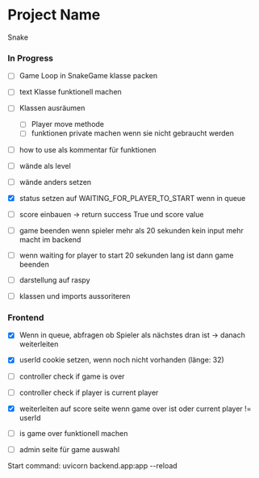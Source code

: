 # Project Name
Snake

### In Progress
- [ ] Game Loop in SnakeGame klasse packen
- [ ] text Klasse funktionell machen
- [ ] Klassen ausräumen
  - [ ] Player move methode
  - [ ] funktionen private machen wenn sie nicht gebraucht werden
- [ ] how to use als kommentar für funktionen
- [ ] wände als level
- [ ] wände anders setzen
- [x] status setzen auf WAITING_FOR_PLAYER_TO_START wenn in queue
- [ ] score einbauen -> return success True und score value

- [ ] game beenden wenn spieler mehr als 20 sekunden kein input mehr macht im backend
- [ ] wenn waiting for player to start 20 sekunden lang ist dann game beenden
- [ ] darstellung auf raspy
- [ ] klassen und imports aussoriteren

### Frontend
- [x] Wenn in queue, abfragen ob Spieler als nächstes dran ist -> danach weiterleiten
- [x] userId cookie setzen, wenn noch nicht vorhanden (länge: 32)
- [ ] controller check if game is over
- [ ] controller check if player is current player
- [x] weiterleiten auf score seite wenn game over ist oder current player != userId
- [ ] is game over funktionell machen

- [ ] admin seite für game auswahl

Start command: uvicorn backend.app:app --reload